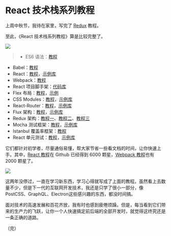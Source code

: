# React 技术栈系列教程

上周中秋节，我待在家里，写完了 [Redux](http://www.ruanyifeng.com/blog/2016/09/redux_tutorial_part_one_basic_usages.html) 教程。

至此，《React 技术栈系列教程》算是比较完整了。

![](http://www.ruanyifeng.com/blogimg/asset/2016/bg2016092301.png)

> - ES6 语法：[教程](http://es6.ruanyifeng.com/)
- Babel：[教程](http://www.ruanyifeng.com/blog/2016/01/babel.html)
- React：[教程](http://www.ruanyifeng.com/blog/2015/03/react.html)，[示例库](https://github.com/ruanyf/react-demos)
- Webpack：[教程](https://github.com/ruanyf/webpack-demos)
- React 项目脚手架：[代码库](https://github.com/ruanyf/react-babel-webpack-boilerplate)
- Flex 布局：[教程](http://www.ruanyifeng.com/blog/2015/07/flex-grammar.html)，[示例](http://www.ruanyifeng.com/blog/2015/07/flex-examples.html)
- CSS Modules：[教程](http://www.ruanyifeng.com/blog/2016/06/css_modules.html)，[示例库](https://github.com/ruanyf/css-modules-demos)
- React-Router：[教程](http://www.ruanyifeng.com/blog/2016/05/react_router.html)，[示例库](https://github.com/reactjs/react-router-tutorial/tree/master/lessons)
- Flux 架构：[教程](http://www.ruanyifeng.com/blog/2016/01/flux.html)，[示例库](https://github.com/ruanyf/extremely-simple-flux-demo)
- Redux 架构：[教程一](http://www.ruanyifeng.com/blog/2016/09/redux_tutorial_part_one_basic_usages.html)、[教程二](http://www.ruanyifeng.com/blog/2016/09/redux_tutorial_part_two_async_operations.html)、[教程三](http://www.ruanyifeng.com/blog/2016/09/redux_tutorial_part_three_react-redux.html)
- Mocha 测试框架：[教程](http://www.ruanyifeng.com/blog/2015/12/a-mocha-tutorial-of-examples.html)，[示例库](https://github.com/ruanyf/mocha-demos)
- Istanbul 覆盖率框架：[教程](http://www.ruanyifeng.com/blog/2015/06/istanbul.html)
- React 单元测试：[教程](http://www.ruanyifeng.com/blog/2016/02/react-testing-tutorial.html)，[示例库](https://github.com/ruanyf/react-testing-demo)

它们都针对初学者，尽量通俗易懂，帮大家节省一些看文档的时间，让你快速上手。其中，[React 教程](https://github.com/ruanyf/react-demos)在 Github 已经得到 6000 颗星，[Webpack 教程](https://github.com/ruanyf/webpack-demos)也有 2000 颗星了。

![](http://www.ruanyifeng.com/blogimg/asset/2016/bg2016092303.jpg)

这两年没停过，一直在学习新东西，学习心得就写成了上面的教程。虽然看上去数量不少，但是下一代的互联网开发技术，我还是只学了很小一部分，像 PostCSS、GraphQL、Electron这些感兴趣的东西，都没时间搞。

面对技术的高速发展和百花齐放，我有时也感到疲倦烦躁。但是，每当看到它们带来的生产力的飞跃，让你一个人快速搞定前后端的全部开发时，就觉得这终究还是一条正确的道路。

（完）